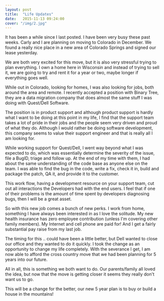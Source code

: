 ```yaml
---
layout: post
title:  "Life Updates"
date:   2015-11-13 09:24:00
cover: "/img/2.jpg"
---
```


It has been a while since I last posted. I have been very busy these past weeks. Carly and I are planning on moving to Colorado in December. We found a really nice place in a new area of Colorado Springs and signed our lease yesterday.

We are both very excited for this move, but it is also very stressful trying to plan everything. I own a home here in Wisconsin and instead of trying to sell it, we are going to try and rent it for a year or two, maybe longer if everything goes well.

While out in Colorado, looking for homes, I was also looking for jobs, both around the area and remote. I recently accepted a position with Binary Tree, they are a data migration company that does almost the same stuff I was doing with Quest/Dell Software.

The position is in product support and although product support is hardly what I want to be doing at this point in my life, I find that the support team takes a lot of pride in their jobs and the people seem very driven and proud of what they do. Although I would rather be doing software development, this company seems to value their support engineer and that is really all I am looking for.

While working support for Quest/Dell, I went way beyond what I was expected to do, which was essentially determine the severity of the issue, file a BugID, triage and follow up. At the end of my time with them, I had about the same understanding of the code base as anyone else on the team. I was able to find the bug in the code, write a fix, check it in, build and package the patch, QA it, and provide it to the customer.

This work flow, having a development resource on your support team, cut out all interactions the Developers had with the end users. I feel that if one of their problems is the amount of time spent by developers diagnosing bugs, then I will be a great asset.

So with this new job comes a bunch of new perks. I work from home, something I have always been interested in as I love the solitude. My new health insurance has zero employee contribution (unless I'm covering other family members). My Internet and cell phone are paid for! And I get a fairly substantial pay raise from my last job.

The timing for this .. could have been a little better, but Dell wanted to close our office and they wanted to do it quickly. I took the change as an opportunity to change my life completely. With the severance I get, I am now able to afford the cross country move that we had been planning for 5 years into our future.

All in all, this is something we both want to do. Our parents/family all loved the idea, but now that the move is getting closer it seems they really don't want us to go.

This will be a change for the better, our new 5 year plan is to buy or build a house in the mountains! 